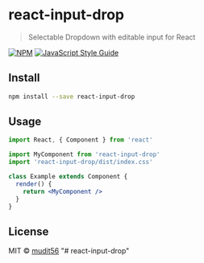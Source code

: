 # react-input-drop

> Selectable Dropdown with editable input for React

[![NPM](https://img.shields.io/npm/v/react-input-drop.svg)](https://www.npmjs.com/package/react-input-drop) [![JavaScript Style Guide](https://img.shields.io/badge/code_style-standard-brightgreen.svg)](https://standardjs.com)

## Install

```bash
npm install --save react-input-drop
```

## Usage

```jsx
import React, { Component } from 'react'

import MyComponent from 'react-input-drop'
import 'react-input-drop/dist/index.css'

class Example extends Component {
  render() {
    return <MyComponent />
  }
}
```

## License

MIT © [mudit56](https://github.com/mudit56)
"# react-input-drop" 
